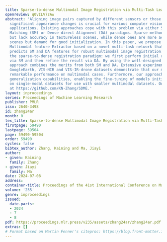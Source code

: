 ```yaml
---
title: Sparse-to-dense Multimodal Image Registration via Multi-Task Learning
openreview: q0vILV7zAw
abstract: 'Aligning image pairs captured by different sensors or those undergoing
  significant appearance changes is crucial for various computer vision and robotics
  applications. Existing approaches cope with this problem via either Sparse feature
  Matching (SM) or Dense direct Alignment (DA) paradigms. Sparse methods are efficient
  but lack accuracy in textureless scenes, while dense ones are more accurate in all
  scenes but demand for good initialization. In this paper, we propose SDME, a Sparse-to-Dense
  Multimodal feature Extractor based on a novel multi-task network that simultaneously
  predicts SM and DA features for robust multimodal image registration. We propose
  the sparse-to-dense registration paradigm: we first perform initial registration
  via SM and then refine the result via DA. By using the well-designed SDME, the sparse-to-dense
  approach combines the merits from both SM and DA. Extensive experiments on MSCOCO,
  GoogleEarth, VIS-NIR and VIS-IR-drone datasets demonstrate that our method achieves
  remarkable performance on multimodal cases. Furthermore, our approach exhibits robust
  generalization capabilities, enabling the fine-tuning of models initially trained
  on single-modal datasets for use with smaller multimodal datasets. Our code is available
  at https://github.com/KN-Zhang/SDME.'
layout: inproceedings
series: Proceedings of Machine Learning Research
publisher: PMLR
issn: 2640-3498
id: zhang24ar
month: 0
tex_title: Sparse-to-dense Multimodal Image Registration via Multi-Task Learning
firstpage: 59490
lastpage: 59504
page: 59490-59504
order: 59490
cycles: false
bibtex_author: Zhang, Kaining and Ma, Jiayi
author:
- given: Kaining
  family: Zhang
- given: Jiayi
  family: Ma
date: 2024-07-08
address:
container-title: Proceedings of the 41st International Conference on Machine Learning
volume: '235'
genre: inproceedings
issued:
  date-parts:
  - 2024
  - 7
  - 8
pdf: https://proceedings.mlr.press/v235/assets/zhang24ar/zhang24ar.pdf
extras: []
# Format based on Martin Fenner's citeproc: https://blog.front-matter.io/posts/citeproc-yaml-for-bibliographies/
---
```

